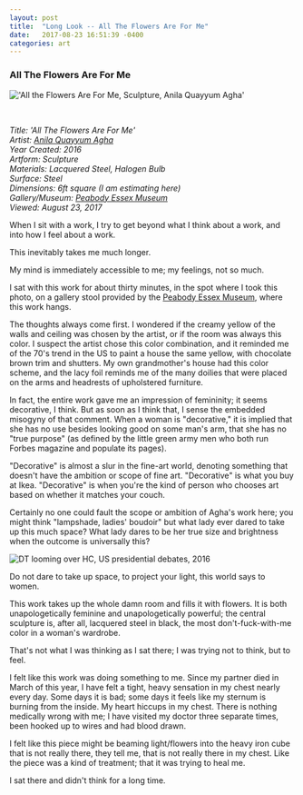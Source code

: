 ```yaml
---
layout: post
title:  "Long Look -- All The Flowers Are For Me"
date:   2017-08-23 16:51:39 -0400
categories: art
---
```


<h3>All The Flowers Are For Me</h3>

!['All the Flowers Are For Me, Sculpture, Anila Quayyum Agha'](https://dl.dropboxusercontent.com/u/13050632/blog/%22All%20the%20Flowers%20Are%20For%20Me%2C%22%20Anila%20Qayuum%20Agha%2C%20Peabody%20Essex%20Museum..jpg)

<br>

*Title: 'All The Flowers Are For Me'*<br>
*Artist: [Anila Quayyum Agha](http://www.anilaagha.com/)<br>*
*Year Created: 2016<br>*
*Artform: Sculpture<br>*
*Materials: Lacquered Steel, Halogen Bulb<br>*
*Surface: Steel<br>*
*Dimensions: 6ft square (I am estimating here)<br>*
*Gallery/Museum: [Peabody Essex Museum](https://www.pem.org)<br>*
*Viewed: August 23, 2017<br>*

When I sit with a work, I try to get beyond what I think about a work, and into how I feel about a work.

This inevitably takes me much longer.

My mind is immediately accessible to me; my feelings, not so much.

I sat with this work for about thirty minutes, in the spot where I took this photo, on a gallery stool provided by the [Peabody Essex Museum](https://www.pem.org/), where this work hangs.

The thoughts always come first. I wondered if the creamy yellow of the walls and ceiling was chosen by the artist, or if the room was always this color. I suspect the artist chose this color combination, and it reminded me of the 70's trend in the US to paint a house the same yellow, with chocolate brown trim and shutters. My own grandmother's house had this color scheme, and the lacy foil reminds me of the many doilies that were placed on the arms and headrests of upholstered furniture.

In fact, the entire work gave me an impression of femininity; it seems decorative, I think. But as soon as I think that, I sense the embedded misogyny of that comment. When a woman is "decorative," it is implied that she has no use besides looking good on some man's arm, that she has no "true purpose" (as defined by the little green army men who both run Forbes magazine and populate its pages).

"Decorative" is almost a slur in the fine-art world, denoting something that doesn't have the ambition or scope of fine art. "Decorative" is what you buy at Ikea. "Decorative" is when you're the kind of person who chooses art based on whether it matches your couch.

Certainly no one could fault the scope or ambition of Agha's work here; you might think "lampshade, ladies' boudoir" but what lady ever dared to take up this much space? What lady dares to be her true size and brightness when the outcome is universally this?

![DT looming over HC, US presidential debates, 2016](http://assets.nydailynews.com/polopoly_fs/1.2830586.1476450249!/img/httpImage/image.jpg_gen/derivatives/article_750/613698468.jpg)

Do not dare to take up space, to project your light, this world says to women.

This work takes up the whole damn room and fills it with flowers. It is both unapologetically feminine and unapologetically powerful; the central sculpture is, after all, lacquered steel in black, the most don't-fuck-with-me color in a woman's wardrobe.

That's not what I was thinking as I sat there; I was trying not to think, but to feel.

I felt like this work was doing something to me. Since my partner died in March of this year, I have felt a tight, heavy sensation in my chest nearly every day. Some days it is bad; some days it feels like my sternum is burning from the inside. My heart hiccups in my chest. There is nothing medically wrong with me; I have visited my doctor three separate times, been hooked up to wires and had blood drawn.

I felt like this piece might be beaming light/flowers into the heavy iron cube that is not really there, they tell me, that is not really there in my chest. Like the piece was a kind of treatment; that it was trying to heal me.

I sat there and didn't think for a long time.

